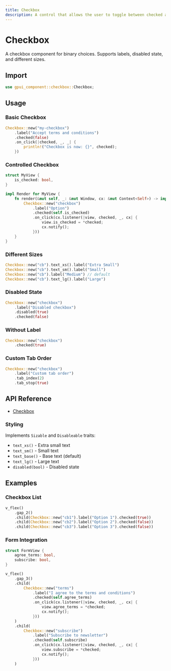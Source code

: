 ```yaml
---
title: Checkbox
description: A control that allows the user to toggle between checked and not checked.
---
```


# Checkbox

A checkbox component for binary choices. Supports labels, disabled state, and different sizes.

## Import

```rust
use gpui_component::checkbox::Checkbox;
```

## Usage

### Basic Checkbox

```rust
Checkbox::new("my-checkbox")
    .label("Accept terms and conditions")
    .checked(false)
    .on_click(|checked, _, _| {
        println!("Checkbox is now: {}", checked);
    })
```

### Controlled Checkbox

```rust
struct MyView {
    is_checked: bool,
}

impl Render for MyView {
    fn render(&mut self, _: &mut Window, cx: &mut Context<Self>) -> impl IntoElement {
        Checkbox::new("checkbox")
            .label("Option")
            .checked(self.is_checked)
            .on_click(cx.listener(|view, checked, _, cx| {
                view.is_checked = *checked;
                cx.notify();
            }))
    }
}
```

### Different Sizes

```rust
Checkbox::new("cb").text_xs().label("Extra Small")
Checkbox::new("cb").text_sm().label("Small")
Checkbox::new("cb").label("Medium") // default
Checkbox::new("cb").text_lg().label("Large")
```

### Disabled State

```rust
Checkbox::new("checkbox")
    .label("Disabled checkbox")
    .disabled(true)
    .checked(false)
```

### Without Label

```rust
Checkbox::new("checkbox")
    .checked(true)
```

### Custom Tab Order

```rust
Checkbox::new("checkbox")
    .label("Custom tab order")
    .tab_index(2)
    .tab_stop(true)
```

## API Reference

- [Checkbox]

### Styling

Implements `Sizable` and `Disableable` traits:

- `text_xs()` - Extra small text
- `text_sm()` - Small text
- `text_base()` - Base text (default)
- `text_lg()` - Large text
- `disabled(bool)` - Disabled state

## Examples

### Checkbox List

```rust
v_flex()
    .gap_2()
    .child(Checkbox::new("cb1").label("Option 1").checked(true))
    .child(Checkbox::new("cb2").label("Option 2").checked(false))
    .child(Checkbox::new("cb3").label("Option 3").checked(false))
```

### Form Integration

```rust
struct FormView {
    agree_terms: bool,
    subscribe: bool,
}

v_flex()
    .gap_3()
    .child(
        Checkbox::new("terms")
            .label("I agree to the terms and conditions")
            .checked(self.agree_terms)
            .on_click(cx.listener(|view, checked, _, cx| {
                view.agree_terms = *checked;
                cx.notify();
            }))
    )
    .child(
        Checkbox::new("subscribe")
            .label("Subscribe to newsletter")
            .checked(self.subscribe)
            .on_click(cx.listener(|view, checked, _, cx| {
                view.subscribe = *checked;
                cx.notify();
            }))
    )
```

[Checkbox]: https://docs.rs/gpui-component/latest/gpui_component/checkbox/struct.Checkbox.html
